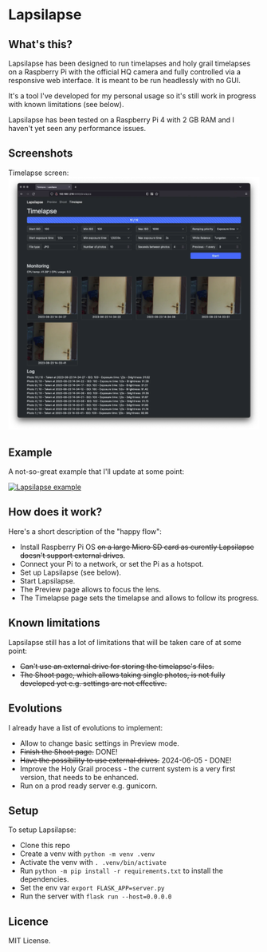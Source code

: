 # Lapsilapse
## What's this?
Lapsilapse has been designed to run timelapses and holy grail timelapses on a Raspberry Pi with the official HQ camera and fully controlled via a responsive web interface. It is meant to be run headlessly with no GUI.

It's a tool I've developed for my personal usage so it's still work in progress with known limitations (see below).

Lapsilapse has been tested on a Raspberry Pi 4 with 2 GB RAM and I haven't yet seen any performance issues.

## Screenshots
Timelapse screen:
![Timelapse screen](./img/timelapse.webp)

## Example
A not-so-great example that I'll update at some point:

[![Lapsilapse example](https://markdown-videos-api.jorgenkh.no/url?url=https%3A%2F%2Fyoutu.be%2FcbA2a0OT1BY)](https://youtu.be/cbA2a0OT1BY)

## How does it work?
Here's a short description of the "happy flow":
- Install Raspberry Pi OS ~~on a large Micro SD card as curently Lapsilapse doesn't support external drives~~.
- Connect your Pi to a network, or set the Pi as a hotspot.
- Set up Lapsilapse (see below).
- Start Lapsilapse.
- The Preview page allows to focus the lens.
- The Timelapse page sets the timelapse and allows to follow its progress.

## Known limitations
Lapsilapse still has a lot of limitations that will be taken care of at some point:
- ~~Can't use an external drive for storing the timelapse's files.~~
- ~~The Shoot page, which allows taking single photos, is not fully developed yet e.g. settings are not effective.~~

## Evolutions
I already have a list of evolutions to implement:
- Allow to change basic settings in Preview mode.
- ~~Finish the Shoot page.~~ DONE! 
- ~~Have the possibility to use external drives.~~ 2024-06-05 - DONE! 
- Improve the Holy Grail process - the current system is a very first version, that needs to be enhanced.
- Run on a prod ready server e.g. gunicorn.

## Setup
To setup Lapsilapse:
- Clone this repo
- Create a venv with `python -m venv .venv`
- Activate the venv with `. .venv/bin/activate`
- Run `python -m pip install -r requirements.txt` to install the dependencies.
- Set the env var `export FLASK_APP=server.py`
- Run the server with `flask run --host=0.0.0.0`

## Licence
MIT License.